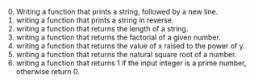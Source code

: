 0. Writing a function that prints a string, followed by a new line.
1. writing a function that prints a string in reverse.
2. writing a function that returns the length of a string.
3. writing a function that returns the factorial of a given number.
4. writing a function that returns the value of x raised to the power of y.
5. writing a function that returns the natural square root of a number.
6. writing a function that returns 1 if the input integer is a prime number, otherwise return 0.
